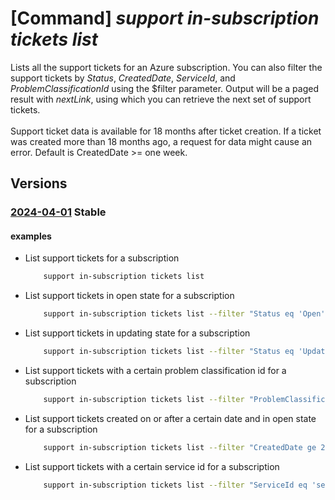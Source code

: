 # [Command] _support in-subscription tickets list_

Lists all the support tickets for an Azure subscription. You can also filter the support tickets by _Status_, _CreatedDate_, _ServiceId_, and _ProblemClassificationId_ using the $filter parameter. Output will be a paged result with _nextLink_, using which you can retrieve the next set of support tickets. <br/><br/>Support ticket data is available for 18 months after ticket creation. If a ticket was created more than 18 months ago, a request for data might cause an error. Default is CreatedDate >= one week.

## Versions

### [2024-04-01](/Resources/mgmt-plane/L3N1YnNjcmlwdGlvbnMve30vcHJvdmlkZXJzL21pY3Jvc29mdC5zdXBwb3J0L3N1cHBvcnR0aWNrZXRz/2024-04-01.xml) **Stable**

<!-- mgmt-plane /subscriptions/{}/providers/microsoft.support/supporttickets 2024-04-01 -->

#### examples

- List support tickets for a subscription
    ```bash
        support in-subscription tickets list
    ```

- List support tickets in open state for a subscription
    ```bash
        support in-subscription tickets list --filter "Status eq 'Open'"
    ```

- List support tickets in updating state for a subscription
    ```bash
        support in-subscription tickets list --filter "Status eq 'Updating'"
    ```

- List support tickets with a certain problem classification id for a subscription
    ```bash
        support in-subscription tickets list --filter "ProblemClassificationId eq 'problem_classification_guid'"
    ```

- List support tickets created on or after a certain date and in open state for a subscription
    ```bash
        support in-subscription tickets list --filter "CreatedDate ge 2024-01-01T22:08:51Z and Status eq 'Open'"
    ```

- List support tickets with a certain service id for a subscription
    ```bash
        support in-subscription tickets list --filter "ServiceId eq 'service_guid'"
    ```
